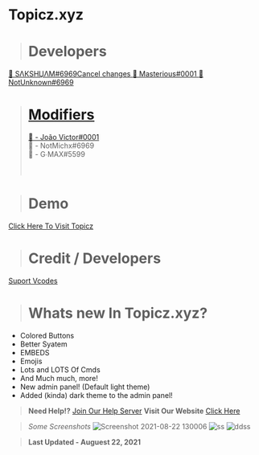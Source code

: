 # Topicz.xyz

> # Developers
<a href="https://topicz.xyz/user/745581095747059722">👤 SΛКSHЏΛM#6969Cancel changes
<a href="https://topicz.xyz/user/693553429380857978">👤 Masterious#0001
<a href="https://topicz.xyz/user/729554449844011130">👤 NotUnknown#6969
  
> # Modifiers
> 👤 - João Victor#0001</a><br>
> 👤 - NotMichx#6969</a><br>
> 👤 - G∙MAX#5599</a><br>
<br><br>

> # Demo
<a href="https://topicz.xyz/">Click Here To Visit Topicz</a>
<br>

> # Credit / Developers
[Suport Vcodes](https://vcodes.xyz/)

> # Whats new In Topicz.xyz?

- Colored Buttons
- Better Syatem
- EMBEDS
- Emojis
- Lots and LOTS Of Cmds
- And Much much, more!
- New admin panel!  (Default light theme) 
- Added (kinda) dark theme to the admin panel!

> **Need Help!?** [Join Our Help Server](https://discord.gg/eWpusb5yn4)
> **Visit Our Website** [Click Here](https://topicz.xyz/)



> *Some Screenshots*
![Screenshot 2021-08-22 130006](https://user-images.githubusercontent.com/88571629/130346121-7d6588a8-2ac9-4714-980e-90c20954642d.png)
![ss](https://user-images.githubusercontent.com/88571629/130346178-20fd8a9f-7203-44e9-a598-80363c269487.png)
![ddss](https://user-images.githubusercontent.com/88571629/130346198-23302c9a-ea60-4b7a-a7ab-1198c1027901.png)



> **Last Updated - Auguest 22, 2021**


